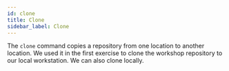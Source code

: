 ```yaml
---
id: clone
title: Clone
sidebar_label: Clone
---
```


The `clone` command copies a repository from one location to
another location.  We used it in the first exercise to clone the workshop
repository to our local workstation.  We can also clone locally.
